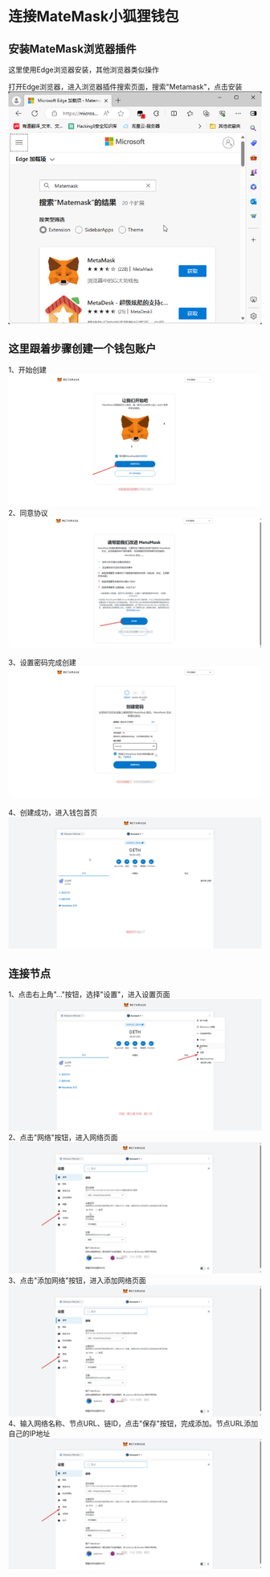 # 连接MateMask小狐狸钱包

## 安装MateMask浏览器插件

这里使用Edge浏览器安装，其他浏览器类似操作

打开Edge浏览器，进入浏览器插件搜索页面，搜索"Metamask"，点击安装
![atl](/assets/6.png)

## 这里跟着步骤创建一个钱包账户

1、开始创建
![atl](/assets/7.png)
2、同意协议
![atl](/assets/8.png)

3、设置密码完成创建
![atl](/assets/9.png)

4、创建成功，进入钱包首页
![atl](/assets/10.png)

## 连接节点

1、点击右上角"..."按钮，选择"设置"，进入设置页面
![atl](/assets/11.png)
2、点击"网络"按钮，进入网络页面 
![atl](/assets/12.png)
3、点击"添加网络"按钮，进入添加网络页面
![atl](/assets/12.png)
4、输入网络名称、节点URL、链ID，点击"保存"按钮，完成添加。节点URL添加自己的IP地址
![atl](/assets/12.png)